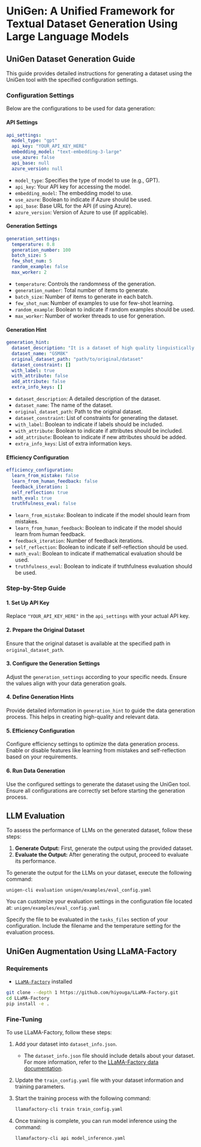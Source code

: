 
# UniGen: A Unified Framework for Textual Dataset Generation Using Large Language Models


## UniGen Dataset Generation Guide

This guide provides detailed instructions for generating a dataset using the UniGen tool with the specified configuration settings.

### Configuration Settings

Below are the configurations to be used for data generation:

#### API Settings

```yaml
api_settings:
  model_type: "gpt"
  api_key: "YOUR_API_KEY_HERE"
  embedding_model: "text-embedding-3-large"
  use_azure: false
  api_base: null
  azure_version: null
```

- `model_type`: Specifies the type of model to use (e.g., GPT).
- `api_key`: Your API key for accessing the model.
- `embedding_model`: The embedding model to use.
- `use_azure`: Boolean to indicate if Azure should be used.
- `api_base`: Base URL for the API (if using Azure).
- `azure_version`: Version of Azure to use (if applicable).

#### Generation Settings

```yaml
generation_settings:
  temperature: 0.8
  generation_number: 100
  batch_size: 5
  few_shot_num: 5
  random_example: false
  max_worker: 2
```

- `temperature`: Controls the randomness of the generation.
- `generation_number`: Total number of items to generate.
- `batch_size`: Number of items to generate in each batch.
- `few_shot_num`: Number of examples to use for few-shot learning.
- `random_example`: Boolean to indicate if random examples should be used.
- `max_worker`: Number of worker threads to use for generation.

#### Generation Hint

```yaml
generation_hint:
  dataset_description: "It is a dataset of high quality linguistically diverse grade school math word problems created by human problem writers. These problems take between 2 and 8 steps to solve, and solutions primarily involve performing a sequence of elementary calculations using basic arithmetic operations (+ − ×÷) to reach the final answer. A bright middle school student should be able to solve every problem. It can be used for multi-step mathematical reasoning. Each problem should only have one question and one correct answer."
  dataset_name: "GSM8K"
  original_dataset_path: "path/to/original/dataset"
  dataset_constraint: []
  with_label: true
  with_attribute: false
  add_attribute: false
  extra_info_keys: []
```

- `dataset_description`: A detailed description of the dataset.
- `dataset_name`: The name of the dataset.
- `original_dataset_path`: Path to the original dataset.
- `dataset_constraint`: List of constraints for generating the dataset.
- `with_label`: Boolean to indicate if labels should be included.
- `with_attribute`: Boolean to indicate if attributes should be included.
- `add_attribute`: Boolean to indicate if new attributes should be added.
- `extra_info_keys`: List of extra information keys.

#### Efficiency Configuration

```yaml
efficiency_configuration:
  learn_from_mistake: false
  learn_from_human_feedback: false
  feedback_iteration: 1
  self_reflection: true
  math_eval: true
  truthfulness_eval: false
```

- `learn_from_mistake`: Boolean to indicate if the model should learn from mistakes.
- `learn_from_human_feedback`: Boolean to indicate if the model should learn from human feedback.
- `feedback_iteration`: Number of feedback iterations.
- `self_reflection`: Boolean to indicate if self-reflection should be used.
- `math_eval`: Boolean to indicate if mathematical evaluation should be used.
- `truthfulness_eval`: Boolean to indicate if truthfulness evaluation should be used.

### Step-by-Step Guide

#### 1. Set Up API Key

Replace `"YOUR_API_KEY_HERE"` in the `api_settings` with your actual API key.

#### 2. Prepare the Original Dataset

Ensure that the original dataset is available at the specified path in `original_dataset_path`.

#### 3. Configure the Generation Settings

Adjust the `generation_settings` according to your specific needs. Ensure the values align with your data generation goals.

#### 4. Define Generation Hints

Provide detailed information in `generation_hint` to guide the data generation process. This helps in creating high-quality and relevant data.

#### 5. Efficiency Configuration

Configure efficiency settings to optimize the data generation process. Enable or disable features like learning from mistakes and self-reflection based on your requirements.

#### 6. Run Data Generation

Use the configured settings to generate the dataset using the UniGen tool. Ensure all configurations are correctly set before starting the generation process.





## LLM Evaluation 
To assess the performance of LLMs on the generated dataset, follow these steps:

1. **Generate Output:** First, generate the output using the provided dataset.
2. **Evaluate the Output:** After generating the output, proceed to evaluate its performance.

To generate the output for the LLMs on your dataset, execute the following command:

```shell
unigen-cli evaluation unigen/examples/eval_config.yaml
```

You can customize your evaluation settings in the configuration file located at: `unigen/examples/eval_config.yaml`

Specify the file to be evaluated in the `tasks_files` section of your configuration. Include the filename and the temperature setting for the evaluation process.



## UniGen Augmentation Using LLaMA-Factory

### Requirements

- [`LLaMA-Factory`](https://github.com/hiyouga/LLaMA-Factory) installed

```bash
git clone --depth 1 https://github.com/hiyouga/LLaMA-Factory.git
cd LLaMA-Factory
pip install -e .
```

### Fine-Tuning 
To use LLaMA-Factory, follow these steps:

1. Add your dataset into `dataset_info.json`.

   - The `dataset_info.json` file should include details about your dataset. For more information, refer to the [LLaMA-Factory data documentation](https://github.com/hiyouga/LLaMA-Factory/tree/main/data).

2. Update the `train_config.yaml` file with your dataset information and training parameters.

3. Start the training process with the following command:

   ```bash
   llamafactory-cli train train_config.yaml
   ```

4. Once training is complete, you can run model inference using the command:

   ```bash
   llamafactory-cli api model_inference.yaml
   ```
